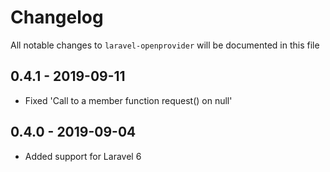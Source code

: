 # Changelog

All notable changes to `laravel-openprovider` will be documented in this file

## 0.4.1 - 2019-09-11

- Fixed 'Call to a member function request() on null'

## 0.4.0 - 2019-09-04

- Added support for Laravel 6
